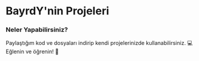# BayrdY'nin Projeleri

### Neler Yapabilirsiniz?
Paylaştığım kod ve dosyaları indirip kendi projelerinizde kullanabilirsiniz. 💻 Eğlenin ve öğrenin! 🎉

